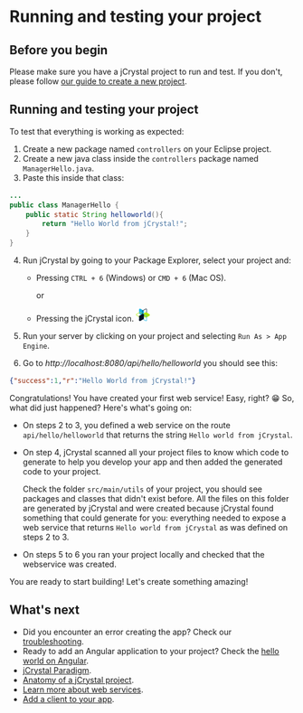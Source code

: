 # Running and testing your project

## Before you begin

Please make sure you have a jCrystal project to run and test. If you don't, please follow [our guide to create a new project](creating_project.md).


## Running and testing your project
To test that everything is working as expected:
1. Create a new package named `controllers` on your Eclipse project.
2. Create a new java class inside the `controllers` package named `ManagerHello.java`.
3. Paste this inside that class:

```java
...
public class ManagerHello {
	public static String helloworld(){
		return "Hello World from jCrystal!";
	}
}
```
4. Run jCrystal by going to your Package Explorer, select your project and: 
    - Pressing `CTRL + 6` (Windows) or `CMD + 6` (Mac OS).

        or
    - Pressing the jCrystal icon. <img src="../images/logo_min.png" alt="jCrystal Logo">
    
5. Run your server by clicking on your project and selecting `Run As > App Engine`.
6. Go to _http://localhost:8080/api/hello/helloworld_ you should see this:
```json
{"success":1,"r":"Hello World from jCrystal!"}
```

Congratulations! You have created your first web service! Easy, right? :grin: So, what did just happened? Here's what's going on:

- On steps 2 to 3, you defined a web service on the route `api/hello/helloworld` that returns the string `Hello world from jCrystal`.
    
- On step 4, jCrystal scanned all your project files to know which code to generate to help you develop your app and then added the generated code to your project. 

    Check the folder `src/main/utils` of your project, you should see packages and classes that didn't exist before. All the files on this folder are generated by jCrystal and were created because jCrystal found something that could generate for you: everything needed to expose a web service that returns `Hello world from jCrystal` as was defined on steps 2 to 3.


- On steps 5 to 6 you ran your project locally and checked that the webservice was created.

You are ready to start building! Let's create something amazing! 

## What's next
- Did you encounter an error creating the app? Check our [troubleshooting](troubleshooting.md).
- Ready to add an Angular application to your project? Check the [hello world on Angular](./hello_clients/angular.md).  
- [jCrystal Paradigm](paradigm.md).
- [Anatomy of a jCrystal project](anatomy.md).
- [Learn more about web services](../server/webservices.md).
- [Add a client to your app](../clients/general.md).
